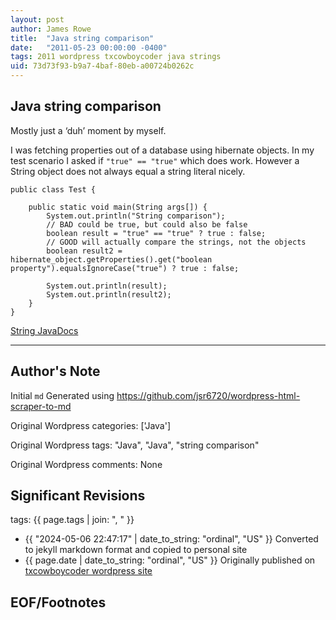 ```yaml
---
layout: post
author: James Rowe
title:  "Java string comparison"
date:   "2011-05-23 00:00:00 -0400"
tags: 2011 wordpress txcowboycoder java strings
uid: 73d73f93-b9a7-4baf-80eb-a00724b0262c
---
```



## Java string comparison


Mostly just a ‘duh’ moment by myself.


I was fetching properties out of a database using hibernate objects. In my test scenario I asked if `"true" == "true"` which does work. However a String object does not always equal a string literal nicely.



```
public class Test {

	public static void main(String args[]) {
		System.out.println("String comparison");
		// BAD could be true, but could also be false
		boolean result = "true" == "true" ? true : false;
		// GOOD will actually compare the strings, not the objects
		boolean result2 = hibernate_object.getProperties().get("boolean property").equalsIgnoreCase("true") ? true : false;

		System.out.println(result);
		System.out.println(result2);
	}
}

```

[String JavaDocs](http://download.oracle.com/javase/1.4.2/docs/api/java/lang/String.html#equalsIgnoreCase(java.lang.String))




---

## Author's Note

Initial `md` Generated using <https://github.com/jsr6720/wordpress-html-scraper-to-md>

Original Wordpress categories: ['Java']

Original Wordpress tags: "Java", "Java", "string comparison"

Original Wordpress comments: None

## Significant Revisions

tags: {{ page.tags | join: ", " }} <!-- todo move this somewhere -->

- {{ "2024-05-06 22:47:17" | date_to_string: "ordinal", "US" }} Converted to jekyll markdown format and copied to personal site
- {{ page.date | date_to_string: "ordinal", "US" }} Originally published on [txcowboycoder wordpress site](https://txcowboycoder.wordpress.com/2011/05/23/java-string-comparison/)

## EOF/Footnotes

